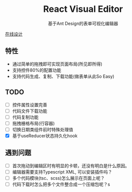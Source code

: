 <div align='center'>
    <h1>React Visual Editor</h1>
    <p>基于Ant Design的表单可视化编辑器</p>
</div>

[在线设计](https://resonances.gitee.io/react-visual-editor)

## 特性
- 通过简单的拖拽即可实现页面布局(所见即所得)
- 支持控件80%的配置功能
- 支持代码生成、复制、下载功能(做表单从此So Easy)

## TODO
- [ ] 控件属性设置完善
- [ ] 代码文件下载功能
- [ ] 代码复制功能
- [ ] 拖拽栅格布局(行容器)
- [ ] 切换日期类组件前时特殊处理值
- [x] 基于useReducer状态持久化hook

## 遇到问题
- [ ] 首次拖动到编辑区时有明显的卡顿，还没有明白是什么原因。
- [ ] 编辑器需要支持Typescript XML, 可以安装插件吗？
- [ ] 多个代码模块(tsc、scss)怎么展示在页面上呢？
- [ ] 代码下载时怎么把多个文件整合成一个压缩包呢？s